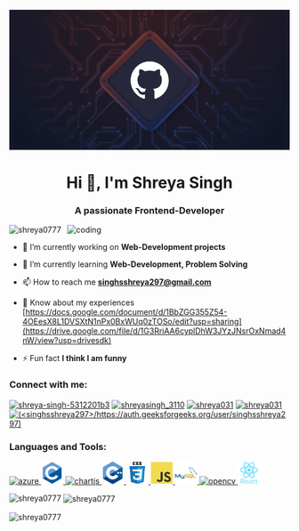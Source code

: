 
![logo](https://github.com/Shreya0777/Shreya0777/blob/main/yceo3xk3of14d3hbdkdp.webp)
<h1 align="center">Hi 👋, I'm Shreya Singh</h1>
<h3 align="center">A passionate Frontend-Developer</h3>
<img align="right" alt="coding" width="400" src="https://cdn.dribbble.com/users/1019864/screenshots/3079099/codeloop.gif">

<p align="left"> <img src="https://komarev.com/ghpvc/?username=shreya0777&label=Profile%20views&color=0e75b6&style=flat" alt="shreya0777" /> </p>

- 🔭 I’m currently working on **Web-Development projects**

- 🌱 I’m currently learning **Web-Development, Problem Solving**

- 📫 How to reach me **singhsshreya297@gmail.com**

- 📄 Know about my experiences [https://docs.google.com/document/d/1BbZGG355Z54-4OEesX8L1DVSXtN1nPx0BxWUq0zTOSo/edit?usp=sharing](https://drive.google.com/file/d/1G3RriAA6cyplDhW3JYzJNsrOxNmad4nW/view?usp=drivesdk)

- ⚡ Fun fact **I think I am funny**

<h3 align="left">Connect with me:</h3>
<p align="left">
<a href="https://linkedin.com/in/shreya-singh-5312201b3" target="blank"><img align="center" src="https://raw.githubusercontent.com/rahuldkjain/github-profile-readme-generator/master/src/images/icons/Social/linked-in-alt.svg" alt="shreya-singh-5312201b3" height="30" width="40" /></a>
<a href="https://instagram.com/shreyasingh_3110" target="blank"><img align="center" src="https://raw.githubusercontent.com/rahuldkjain/github-profile-readme-generator/master/src/images/icons/Social/instagram.svg" alt="shreyasingh_3110" height="30" width="40" /></a>
<a href="https://www.codechef.com/users/shreya031" target="blank"><img align="center" src="https://cdn.jsdelivr.net/npm/simple-icons@3.1.0/icons/codechef.svg" alt="shreya031" height="30" width="40" /></a>
<a href="https://www.leetcode.com/shreya031" target="blank"><img align="center" src="https://raw.githubusercontent.com/rahuldkjain/github-profile-readme-generator/master/src/images/icons/Social/leet-code.svg" alt="shreya031" height="30" width="40" /></a>
<a href="https://auth.geeksforgeeks.org/user/(<singhsshreya297>/https://auth.geeksforgeeks.org/user/singhsshreya297)" target="blank"><img align="center" src="https://raw.githubusercontent.com/rahuldkjain/github-profile-readme-generator/master/src/images/icons/Social/geeks-for-geeks.svg" alt="(<singhsshreya297>/https://auth.geeksforgeeks.org/user/singhsshreya297)" height="30" width="40" /></a>
</p>

<h3 align="left">Languages and Tools:</h3>
<p align="left"> <a href="https://azure.microsoft.com/en-in/" target="_blank" rel="noreferrer"> <img src="https://www.vectorlogo.zone/logos/microsoft_azure/microsoft_azure-icon.svg" alt="azure" width="40" height="40"/> </a> <a href="https://www.cprogramming.com/" target="_blank" rel="noreferrer"> <img src="https://raw.githubusercontent.com/devicons/devicon/master/icons/c/c-original.svg" alt="c" width="40" height="40"/> </a> <a href="https://www.chartjs.org" target="_blank" rel="noreferrer"> <img src="https://www.chartjs.org/media/logo-title.svg" alt="chartjs" width="40" height="40"/> </a> <a href="https://www.w3schools.com/cpp/" target="_blank" rel="noreferrer"> <img src="https://raw.githubusercontent.com/devicons/devicon/master/icons/cplusplus/cplusplus-original.svg" alt="cplusplus" width="40" height="40"/> </a> <a href="https://www.w3schools.com/css/" target="_blank" rel="noreferrer"> <img src="https://raw.githubusercontent.com/devicons/devicon/master/icons/css3/css3-original-wordmark.svg" alt="css3" width="40" height="40"/> </a> <a href="https://developer.mozilla.org/en-US/docs/Web/JavaScript" target="_blank" rel="noreferrer"> <img src="https://raw.githubusercontent.com/devicons/devicon/master/icons/javascript/javascript-original.svg" alt="javascript" width="40" height="40"/> </a> <a href="https://www.mysql.com/" target="_blank" rel="noreferrer"> <img src="https://raw.githubusercontent.com/devicons/devicon/master/icons/mysql/mysql-original-wordmark.svg" alt="mysql" width="40" height="40"/> </a> <a href="https://opencv.org/" target="_blank" rel="noreferrer"> <img src="https://www.vectorlogo.zone/logos/opencv/opencv-icon.svg" alt="opencv" width="40" height="40"/> </a> <a href="https://reactjs.org/" target="_blank" rel="noreferrer"> <img src="https://raw.githubusercontent.com/devicons/devicon/master/icons/react/react-original-wordmark.svg" alt="react" width="40" height="40"/> </a> </p>

<p><img align="left" src="https://github-readme-stats.vercel.app/api/top-langs?username=shreya0777&show_icons=true&locale=en&layout=compact" alt="shreya0777" /></p>

<p>&nbsp;<img align="center" src="https://github-readme-stats.vercel.app/api?username=shreya0777&show_icons=true&locale=en" alt="shreya0777" /></p>

<p><img align="center" src="https://github-readme-streak-stats.herokuapp.com/?user=shreya0777&" alt="shreya0777" /></p>

